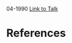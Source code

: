 

04-1990
[Link to Talk](https://www.churchofjesuschrist.org/study/general-conference/1990/04/priesthood-session?lang=eng)



# References
